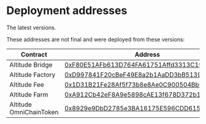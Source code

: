 # Deployment addresses

The latest versions.

These addresses are not final and were deployed from these versions:


| Contract                           | Address                                      | Source Code                                                                                                                   |
| ---------------------------------- | -------------------------------------------- | ----------------------------------------------------------------------------------------------------------------------------- |
| Altitude Bridge                    | [0xF80E51AFb613D764FA61751Affd3313C190A86BB](https://polygonscan.com/address/0xF80E51AFb613D764FA61751Affd3313C190A86BB#code)   | https://github.com/AltitudeDeFi/contracts/blob/main/master/Altitude_Bridge                                                    |
| Altitude Factory                   | [0xD997841F20cBeF49E8a2b1AaDD3bB513914aB22D](https://polygonscan.com/address/0xD997841F20cBeF49E8a2b1AaDD3bB513914aB22D#code)   | https://github.com/AltitudeDeFi/contracts/blob/main/master/Altitude_Factory                                                   |
| Altitude Fee                       | [0x1D31B21Fe28Af5f73b8e8Ae0C900504BbC7D151c](https://polygonscan.com/address/0x1D31B21Fe28Af5f73b8e8Ae0C900504BbC7D151c#code)   | https://github.com/AltitudeDeFi/contracts/blob/main/master/Altitude_Fee                                                       |
| Altitude Farm                      | [0xA912Cb42eF8A9e5898cAE13f678D372b1a18db82](https://polygonscan.com/address/0xA912Cb42eF8A9e5898cAE13f678D372b1a18db82#code)   | https://github.com/AltitudeDeFi/contracts/blob/main/master/Altitude_Farm                                                      |
| Altitude OmniChainToken            | [0x8929e9DbD2785e3BA16175E596CDD61520feE0D1](https://polygonscan.com/address/0x8929e9DbD2785e3BA16175E596CDD61520feE0D1#code)   | https://github.com/AltitudeDeFi/contracts/blob/main/master/Altitude_OmniChainToken                                            |
